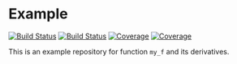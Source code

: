 # Example

[![Build Status](https://travis-ci.com/kreikrei/Example.jl.svg?branch=master)](https://travis-ci.com/kreikrei/Example.jl)
[![Build Status](https://ci.appveyor.com/api/projects/status/github/kreikrei/Example.jl?svg=true)](https://ci.appveyor.com/project/kreikrei/Example-jl)
[![Coverage](https://codecov.io/gh/kreikrei/Example.jl/branch/master/graph/badge.svg)](https://codecov.io/gh/kreikrei/Example.jl)
[![Coverage](https://coveralls.io/repos/github/kreikrei/Example.jl/badge.svg?branch=master)](https://coveralls.io/github/kreikrei/Example.jl?branch=master)

This is an example repository for function `my_f` and its derivatives.
